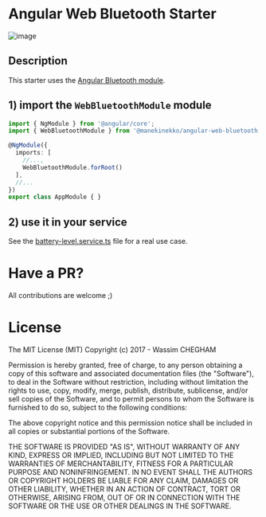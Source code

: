 # Angular Web Bluetooth Starter
![image](https://cloud.githubusercontent.com/assets/1699357/21523148/b843ceb0-cd0b-11e6-974a-50294a797b27.png)


## Description

This starter uses the [Angular Bluetooth module](https://github.com/manekinekko/angular-web-bluetooth).

## 1) import the `WebBluetoothModule` module

```typescript
import { NgModule } from '@angular/core';
import { WebBluetoothModule } from '@manekinekko/angular-web-bluetooth';

@NgModule({
  imports: [
    //...,
    WebBluetoothModule.forRoot()
  ],
  //...
})
export class AppModule { }

```

## 2) use it in your service

See the [battery-level.service.ts](https://github.com/manekinekko/angular-web-bluetooth-starter/blob/master/src/app/battery-level/battery-level.component.ts) file for a real use case.

# Have a PR?

All contributions are welcome ;)

# License

The MIT License (MIT) Copyright (c) 2017 - Wassim CHEGHAM

Permission is hereby granted, free of charge, to any person obtaining a copy of this software and associated documentation files (the "Software"), to deal in the Software without restriction, including without limitation the rights to use, copy, modify, merge, publish, distribute, sublicense, and/or sell copies of the Software, and to permit persons to whom the Software is furnished to do so, subject to the following conditions:

The above copyright notice and this permission notice shall be included in all copies or substantial portions of the Software.

THE SOFTWARE IS PROVIDED "AS IS", WITHOUT WARRANTY OF ANY KIND, EXPRESS OR IMPLIED, INCLUDING BUT NOT LIMITED TO THE WARRANTIES OF MERCHANTABILITY, FITNESS FOR A PARTICULAR PURPOSE AND NONINFRINGEMENT. IN NO EVENT SHALL THE AUTHORS OR COPYRIGHT HOLDERS BE LIABLE FOR ANY CLAIM, DAMAGES OR OTHER LIABILITY, WHETHER IN AN ACTION OF CONTRACT, TORT OR OTHERWISE, ARISING FROM, OUT OF OR IN CONNECTION WITH THE SOFTWARE OR THE USE OR OTHER DEALINGS IN THE SOFTWARE.
